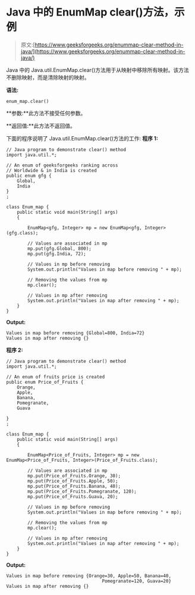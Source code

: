 # Java 中的 EnumMap clear()方法，示例

> 原文:[https://www.geeksforgeeks.org/enummap-clear-method-in-java/](https://www.geeksforgeeks.org/enummap-clear-method-in-java/)

Java 中的 Java.util.EnumMap.clear()方法用于从映射中移除所有映射。该方法不删除映射，而是清除映射的映射。

**语法:**

```
enum_map.clear()
```

**参数:**此方法不接受任何参数。

**返回值:**此方法不返回值。

下面的程序说明了 Java.util.EnumMap.clear()方法的工作:
**程序 1:**

```
// Java program to demonstrate clear() method
import java.util.*;

// An enum of geeksforgeeks ranking across
// Worldwide & in India is created
public enum gfg {
    Global,
    India
}
;

class Enum_map {
    public static void main(String[] args)
    {

        EnumMap<gfg, Integer> mp = new EnumMap<gfg, Integer>(gfg.class);

        // Values are associated in mp
        mp.put(gfg.Global, 800);
        mp.put(gfg.India, 72);

        // Values in mp before removing
        System.out.println("Values in map before removing " + mp);

        // Removing the values from mp
        mp.clear();

        // Values in mp after removing
        System.out.println("Values in map after removing " + mp);
    }
}
```

**Output:**

```
Values in map before removing {Global=800, India=72}
Values in map after removing {}

```

**程序 2:**

```
// Java program to demonstrate clear() method
import java.util.*;

// An enum of fruits price is created
public enum Price_of_Fruits {
    Orange,
    Apple,
    Banana,
    Pomegranate,
    Guava

}
;

class Enum_map {
    public static void main(String[] args)
    {

        EnumMap<Price_of_Fruits, Integer> mp = new EnumMap<Price_of_Fruits, Integer>(Price_of_Fruits.class);

        // Values are associated in mp
        mp.put(Price_of_Fruits.Orange, 30);
        mp.put(Price_of_Fruits.Apple, 50);
        mp.put(Price_of_Fruits.Banana, 40);
        mp.put(Price_of_Fruits.Pomegranate, 120);
        mp.put(Price_of_Fruits.Guava, 20);

        // Values in mp before removing
        System.out.println("Values in map before removing " + mp);

        // Removing the values from mp
        mp.clear();

        // Values in mp after removing
        System.out.println("Values in map after removing " + mp);
    }
}
```

**Output:**

```
Values in map before removing {Orange=30, Apple=50, Banana=40, 
                                    Pomegranate=120, Guava=20}
Values in map after removing {}

```